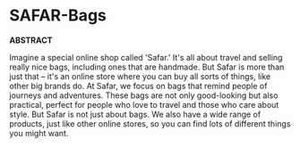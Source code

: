 # SAFAR-Bags
**ABSTRACT**

Imagine a special online shop called 'Safar.' It's all about travel and selling really nice bags, including ones that are handmade. But Safar is more than just that – it's an online store where you can buy all sorts of things, like other big brands do.
At Safar, we focus on bags that remind people of journeys and adventures. These bags are not only good-looking but also practical, perfect for people who love to travel and those who care about style. But Safar is not just about bags. We also have a wide range of products, just like other online stores, so you can find lots of different things you might want.
